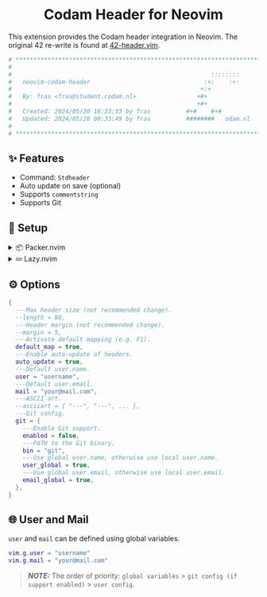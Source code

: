 <h1 align="center">Codam Header for Neovim</h1>

This extension provides the Codam header integration in Neovim. The original 42 re-write is found at [42-header.vim](https://github.com/Diogo-ss/42-header.nvim).

```bash
# ************************************************************************** #
#                                                                            #
#                                                        ::::::::            #
#   neovim-codam-header                                :+:    :+:            #
#                                                     +:+                    #
#   By: fras <fras@student.codam.nl>                 +#+                     #
#                                                    +#+                     #
#   Created: 2024/05/20 16:33:33 by fras          #+#    #+#                 #
#   Updated: 2024/05/26 00:33:49 by fras          ########   odam.nl         #
#                                                                            #
# ************************************************************************** #
```

## ✨ Features

- Command: `Stdheader`
- Auto update on save (optional)
- Supports `commentstring`
- Supports Git

## 🎈 Setup

<details>
  <summary>📦 Packer.nvim</summary>

```lua
use {
  "f-ras/codam-header.nvim",
  cmd = { "Stdheader" },
  config = function()
    require "42header"setup {
      default_map = true, -- Default mapping <F1> in normal mode.
      auto_update = true, -- Update header when saving.
      user = "username", -- Your user.
      mail = "your@email.com", -- Your mail.
    -- add other options.
    }
  end,
}
```

</details>

<details>
  <summary>💤 Lazy.nvim</summary>

```lua
{
  "f-ras/codam-header.nvim",
  cmd = { "Stdheader" },
  keys = { "<F1>" },
  opts = {
    default_map = true, -- Default mapping <F1> in normal mode.
    auto_update = true, -- Update header when saving.
    user = "username", -- Your user.
    mail = "your@email.com", -- Your mail.
    -- add other options.
  },
  config = function(_, opts)
    require("42header").setup(opts)
  end,
}
```

</details>

## ⚙ Options

```lua
{
  ---Max header size (not recommended change).
  --length = 80,
  ---Header margin (not recommended change).
  --margin = 5,
  ---Activate default mapping (e.g. F1).
  default_map = true,
  ---Enable auto-update of headers.
  auto_update = true,
  ---Default user.name.
  user = "username",
  ---Default user.email.
  mail = "your@mail.com",
  ---ASCII art.
  --asciiart = { "---", "---", ... },
  ---Git config.
  git = {
    ---Enable Git support.
    enabled = false,
    ---PATH to the Git binary.
    bin = "git",
    ---Use global user.name, otherwise use local user.name.
    user_global = true,
    ---Use global user.email, otherwise use local user.email.
    email_global = true,
  },
}
```

## 🌐 User and Mail

`user` and `mail` can be defined using global variables.

```lua
vim.g.user = "username"
vim.g.mail = "your@mail.com"
```

> **_NOTE:_** The order of priority: `global variables` > `git config (if support enabled)` > `user config`.
